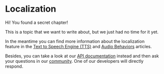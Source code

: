 # Localization

Hi! You found a secret chapter!

This is a topic that we want to write about, but we just had no time for it yet. 

In the meantime you can find more information about the localization feature in the [Text to Speech Engine (TTS)](12-text-to-speech.md) and [Audio Behaviors](../innoactive-creator/default-behaviors.md#audioplay-audio-file) articles.

Besides, you can take a look at our [API documentation](https://developers.innoactive.de/documentation/creator/latest/api/Innoactive.Creator.Core.Internationalization.html) instead and then ask your questions in our [community](http://innoactive.io/creator/community). One of our developers will directly respond.
